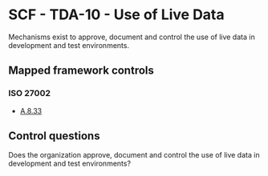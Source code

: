 # SCF - TDA-10 - Use of Live Data
Mechanisms exist to approve, document and control the use of live data in development and test environments.
## Mapped framework controls
### ISO 27002
- [A.8.33](../iso27002/a-8.md#a833)
  
## Control questions
Does the organization approve, document and control the use of live data in development and test environments?
  